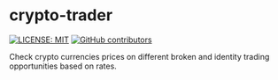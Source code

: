 # crypto-trader

[![LICENSE: MIT](https://img.shields.io/github/license/rylorin/crypto-trader)](https://raw.githubusercontent.com/rylorin/crypto-trader/master/LICENSE)
[![GitHub contributors](https://img.shields.io/github/contributors/rylorin/crypto-trader)](https://github.com/rylorin/crypto-trader/graphs/contributors)

Check crypto currencies prices on different broken and identity trading opportunities based on rates.
